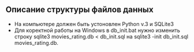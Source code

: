 ## Описание структуры файлов данных
* На компьютере должен быть устоновлен Python v.3 и SQLite3
* Для коректной работы на Windows в db_init.bat нужно изменить строку sqlite3 movies_rating.db < db_init.sql на sqlite3 -init db_init.sql movies_rating.db.
